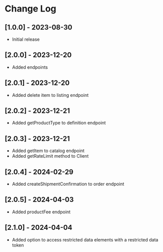 # Change Log

## [1.0.0] - 2023-08-30

 - Initial release

## [2.0.0] - 2023-12-20

 - Added endpoints

## [2.0.1] - 2023-12-20

 - Added delete item to listing endpoint

## [2.0.2] - 2023-12-21

 - Added getProductType to definition endpoint

## [2.0.3] - 2023-12-21

 - Added getItem to catalog endpoint
 - Added getRateLimit method to Client

## [2.0.4] - 2024-02-29

 - Added createShipmentConfirmation to order endpoint

## [2.0.5] - 2024-04-03

 - Added productFee endpoint

## [2.1.0] - 2024-04-04

 - Added option to access restricted data elements with a restricted data token

